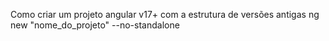 Como criar um projeto angular v17+ com a estrutura de versões antigas
ng new "nome_do_projeto" --no-standalone
